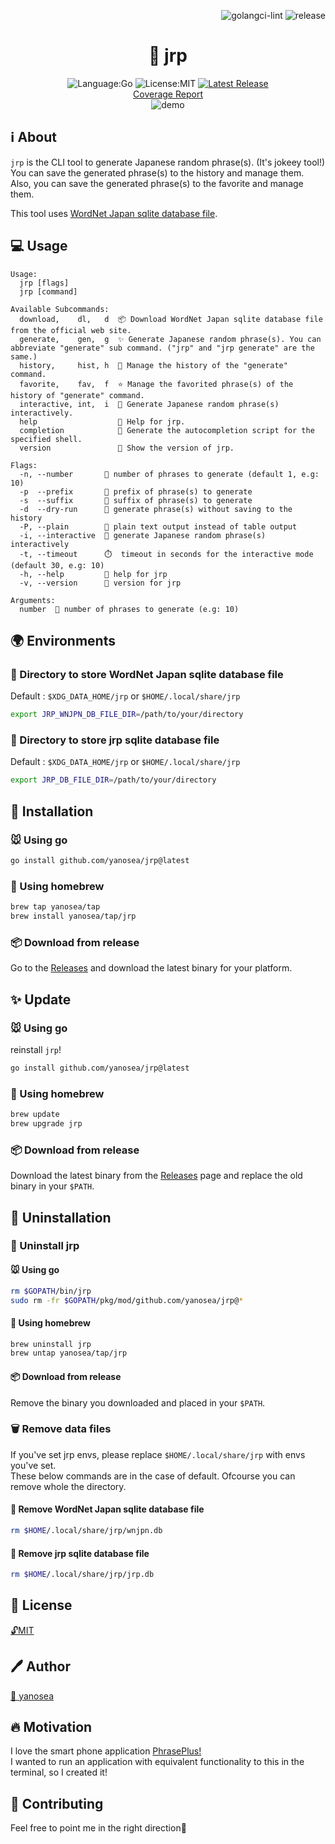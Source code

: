 <div align="right">

![golangci-lint](https://github.com/yanosea/jrp/actions/workflows/golangci-lint.yml/badge.svg)
![release](https://github.com/yanosea/jrp/actions/workflows/release.yml/badge.svg)

</div>

<div align="center">

# 🎲 jrp

![Language:Go](https://img.shields.io/static/v1?label=Language&message=Go&color=blue&style=flat-square)
![License:MIT](https://img.shields.io/static/v1?label=License&message=MIT&color=blue&style=flat-square)
[![Latest Release](https://img.shields.io/github/v/release/yanosea/jrp?style=flat-square)](https://github.com/yanosea/jrp/releases/latest)
<br/>
[Coverage Report](https://yanosea.github.io/jrp/coverage.html)
<br/>
![demo](docs/demo.gif "demo")

</div>

## ℹ️ About

`jrp` is the CLI tool to generate Japanese random phrase(s). (It's jokeey tool!)  
You can save the generated phrase(s) to the history and manage them.  
Also, you can save the generated phrase(s) to the favorite and manage them.

This tool uses [WordNet Japan sqlite database file](https://bond-lab.github.io/wnja/jpn/downloads.html).

## 💻 Usage

```
Usage:
  jrp [flags]
  jrp [command]

Available Subcommands:
  download,    dl,   d  📦 Download WordNet Japan sqlite database file from the official web site.
  generate,    gen,  g  ✨ Generate Japanese random phrase(s). You can abbreviate "generate" sub command. ("jrp" and "jrp generate" are the same.)
  history,     hist, h  📜 Manage the history of the "generate" command.
  favorite,    fav,  f  ⭐ Manage the favorited phrase(s) of the history of "generate" command.
  interactive, int,  i  💬 Generate Japanese random phrase(s) interactively.
  help                  🤝 Help for jrp.
  completion            🔧 Generate the autocompletion script for the specified shell.
  version               🔖 Show the version of jrp.

Flags:
  -n, --number       🔢 number of phrases to generate (default 1, e.g: 10)
  -p  --prefix       💬 prefix of phrase(s) to generate
  -s  --suffix       💬 suffix of phrase(s) to generate
  -d  --dry-run      🧪 generate phrase(s) without saving to the history
  -P, --plain        📝 plain text output instead of table output
  -i, --interactive  💬 generate Japanese random phrase(s) interactively
  -t, --timeout      ⏱️  timeout in seconds for the interactive mode (default 30, e.g: 10)
  -h, --help         🤝 help for jrp
  -v, --version      🔖 version for jrp

Arguments:
  number  🔢 number of phrases to generate (e.g: 10)
```

## 🌍 Environments

### 📁 Directory to store WordNet Japan sqlite database file

Default : `$XDG_DATA_HOME/jrp` or `$HOME/.local/share/jrp`

```sh
export JRP_WNJPN_DB_FILE_DIR=/path/to/your/directory
```

### 📁 Directory to store jrp sqlite database file

Default : `$XDG_DATA_HOME/jrp` or `$HOME/.local/share/jrp`

```sh
export JRP_DB_FILE_DIR=/path/to/your/directory
```

## 🔧 Installation

### 🐭 Using go

```sh
go install github.com/yanosea/jrp@latest
```

### 🍺 Using homebrew

```sh
brew tap yanosea/tap
brew install yanosea/tap/jrp
```

### 📦 Download from release

Go to the [Releases](https://github.com/yanosea/jrp/releases) and download the latest binary for your platform.

## ✨ Update

### 🐭 Using go

reinstall `jrp`!

```sh
go install github.com/yanosea/jrp@latest
```

### 🍺 Using homebrew

```sh
brew update
brew upgrade jrp
```

### 📦 Download from release

Download the latest binary from the [Releases](https://github.com/yanosea/jrp/releases) page and replace the old binary in your `$PATH`.

## 🧹 Uninstallation

### 🔧 Uninstall jrp

#### 🐭 Using go

```sh
rm $GOPATH/bin/jrp
sudo rm -fr $GOPATH/pkg/mod/github.com/yanosea/jrp@*
```

#### 🍺 Using homebrew

```sh
brew uninstall jrp
brew untap yanosea/tap/jrp
```

#### 📦 Download from release

Remove the binary you downloaded and placed in your `$PATH`.

### 🗑️ Remove data files

If you've set jrp envs, please replace `$HOME/.local/share/jrp` with envs you've set.  
These below commands are in the case of default. Ofcourse you can remove whole the directory.

#### 💾 Remove WordNet Japan sqlite database file

```sh
rm $HOME/.local/share/jrp/wnjpn.db
```

#### 💾 Remove jrp sqlite database file

```sh
rm $HOME/.local/share/jrp/jrp.db
```

## 📃 License

[🔓MIT](./LICENSE)

## 🖊️ Author

[🏹 yanosea](https://github.com/yanosea)

## 🔥 Motivation

I love the smart phone application [PhrasePlus!](https://www.phraseplus.org)  
I wanted to run an application with equivalent functionality to this in the terminal, so I created it!

## 🤝 Contributing

Feel free to point me in the right direction🙏
